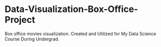 # Data-Visualization-Box-Office-Project
Box office movies visualization. Created and Utilized for My Data Science Course During Undergrad. 

